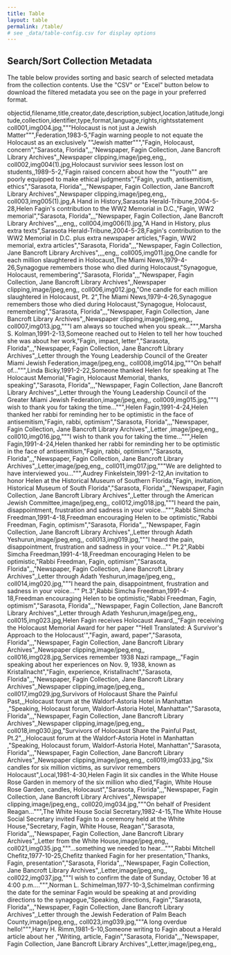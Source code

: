 ```yaml
---
title: Table
layout: table
permalink: /table/
# see _data/table-config.csv for display options
---
```


## Search/Sort Collection Metadata

The table below provides sorting and basic search of selected metadata from the collection contents. Use the "CSV" or "Excel" button below to download the filtered metadata you see on the page in your preferred format.

objectid,filename,title,creator,date,description,subject,location,latitude,longitude,collection,identifier,type,format,language,rights,rightsstatement
coll001,img004.jpg,"""Holocaust is not just a Jewish Matter""",Federation,1983-5,"Fagin warning people to not equate the Holocaust as an exclusively ""Jewish matter""","Fagin, Holocaust, concern","Sarasota, Florida",,,"Newspaper, Fagin Collection, Jane Bancroft Library Archives",,Newspaper clipping,image/jpeg,eng,,
coll002,img004(1).jpg,Holocaust survivior sees lesson lost on students,,1989-5-2,"Fagin raised concern about how the ""youth"" are poorly equipped to make ethical judgments","Fagin, youth, antisemitism, ethics","Sarasota, Florida",,,"Newspaper, Fagin Collection, Jane Bancroft Library Archives",,Newspaper clipping,image/jpeg,eng,,
coll003,img005(1).jpg,A Hand in History,Sarasota Herald-Tribune,2004-5-28,Helen Fagin's contribution to the WW2 Memorial in D.C.,"Fagin, WW2 memorial","Sarasota, Florida",,,"Newspaper, Fagin Collection, Jane Bancroft Library Archives",,,,eng,,
coll004,img006(1).jpg,"A Hand in History, plus extra texts",Sarasota Herald-Tribune,2004-5-28,Fagin's contribution to the WW2 Memorial in D.C. plus extra newspaper articles,"Fagin, WW2 memorial, extra articles","Sarasota, Florida",,,"Newspaper, Fagin Collection, Jane Bancroft Library Archives",,,,eng,,
coll005,img011.jpg,One candle for each million slaughtered in Holocaust,The Miami News,1979-4-26,Synagogue remembers those who died during Holocaust,"Synagogue, Holocaust, remembering","Sarasota, Florida",,,"Newspaper, Fagin Collection, Jane Bancroft Library Archives",,Newspaper clipping,image/jpeg,eng,,
coll006,img012.jpg,"One candle for each million slaughtered in Holocaust, Pt. 2",The Miami News,1979-4-26,Synagogue remembers those who died during Holocaust,"Synagogue, Holocaust, remembering","Sarasota, Florida",,,"Newspaper, Fagin Collection, Jane Bancroft Library Archives",,Newspaper clipping,image/jpeg,eng,,
coll007,img013.jpg,"""I am always so touched when you speak...""",Marsha S. Kolman,1991-2-13,Someone reached out to Helen to tell her how touched she was about her work,"Fagin, impact, letter","Sarasota, Florida",,,"Newspaper, Fagin Collection, Jane Bancroft Library Archives",,Letter through the Young Leadership Council of the Greater Miami Jewish Federation,image/jpeg,eng,,
coll008,img014.jpg,"""On behalf of...""",Linda Bicky,1991-2-22,Someone thanked Helen for speaking at The Holocaust Memorial,"Fagin, Holocaust Memorial, thanks, speaking","Sarasota, Florida",,,"Newspaper, Fagin Collection, Jane Bancroft Library Archives",,Letter through the Young Leadership Council of the Greater Miami Jewish Federation,image/jpeg,eng,,
coll009,img015.jpg,"""I wish to thank you for taking the time...""",Helen Fagin,1991-4-24,Helen thanked her rabbi for reminding her to be optimistic in the face of antisemitism,"Fagin, rabbi, optimism","Sarasota, Florida",,,"Newspaper, Fagin Collection, Jane Bancroft Library Archives",,Letter ,image/jpeg,eng,,
coll010,img016.jpg,"""I wish to thank you for taking the time...""",Helen Fagin,1991-4-24,Helen thanked her rabbi for reminding her to be optimistic in the face of antisemitism,"Fagin, rabbi, optimism","Sarasota, Florida",,,"Newspaper, Fagin Collection, Jane Bancroft Library Archives",,Letter,image/jpeg,eng,,
coll011,img017.jpg,"""We are delighted to have interviewed you...""",Audrey Finkelstein,1991-2-12,An invitation to honor Helen at the Historical Museum of Southern Florida,"Fagin, invitation, Historical Museum of South Florida","Sarasota, Florida",,,"Newspaper, Fagin Collection, Jane Bancroft Library Archives",,Letter through the American Jewish Committee,image/jpeg,eng,,
coll012,img018.jpg,"""I heard the pain, disappointment, frustration and sadness in your voice...""",Rabbi Simcha Freedman,1991-4-18,Freedman encouraging Helen to be optimistic,"Rabbi Freedman, Fagin, optimism","Sarasota, Florida",,,"Newspaper, Fagin Collection, Jane Bancroft Library Archives",,Letter through Adath Yeshurun,image/jpeg,eng,,
coll013,img019.jpg,"""I heard the pain, disappointment, frustration and sadness in your voice..."" Pt.2",Rabbi Simcha Freedman,1991-4-18,Freedman encouraging Helen to be optimistic,"Rabbi Freedman, Fagin, optimism","Sarasota, Florida",,,"Newspaper, Fagin Collection, Jane Bancroft Library Archives",,Letter through Adath Yeshurun,image/jpeg,eng,,
coll014,img020.jpg,"""I heard the pain, disappointment, frustration and sadness in your voice..."" Pt.3",Rabbi Simcha Freedman,1991-4-18,Freedman encouraging Helen to be optimistic,"Rabbi Freedman, Fagin, optimism","Sarasota, Florida",,,"Newspaper, Fagin Collection, Jane Bancroft Library Archives",,Letter through Adath Yeshurun,image/jpeg,eng,,
coll015,img023.jpg,Helen Fagin receives Holocaust Award,,,"Fagin receiving the Holocaust Memorial Award for her paper ""Hell Translated: A Survivor's Approach to the Holocaust'","Fagin, award, paper","Sarasota, Florida",,,"Newspaper, Fagin Collection, Jane Bancroft Library Archives",,Newspaper clipping,image/jpeg,eng,,
coll016,img028.jpg,Services remember 1938 Nazi rampage,,,"Fagin speaking about her experiences on Nov. 9, 1938, known as Kristallnacht","Fagin, experience, Kristallnacht","Sarasota, Florida",,,"Newspaper, Fagin Collection, Jane Bancroft Library Archives",,Newspaper clipping,image/jpeg,eng,,
coll017,img029.jpg,Survivors of Holocaust Share the Painful Past,,,Holocaust forum at the Waldorf-Astoria Hotel in Manhattan ,"Speaking, Holocaust forum, Waldorf-Astoria Hotel, Manhattan","Sarasota, Florida",,,"Newspaper, Fagin Collection, Jane Bancroft Library Archives",,Newspaper clipping,image/jpeg,eng,,
coll018,img030.jpg,"Survivors of Holocaust Share the Painful Past, Pt.2",,,Holocaust forum at the Waldorf-Astoria Hotel in Manhattan ,"Speaking, Holocaust forum, Waldorf-Astoria Hotel, Manhattan","Sarasota, Florida",,,"Newspaper, Fagin Collection, Jane Bancroft Library Archives",,Newspaper clipping,image/jpeg,eng,,
coll019,img033.jpg,"Six candles for six million victims, as survivor remembers Holocaust",Local,1981-4-30,Helen Fagin lit six candles in the White House Rose Garden in memory of the six million who died,"Fagin, White House Rose Garden, candles, Holocaust","Sarasota, Florida",,,"Newspaper, Fagin Collection, Jane Bancroft Library Archives",,Newspaper clipping,image/jpeg,eng,,
coll020,img034.jpg,"""On behalf of President Reagan...""",The White House Social Secretary,1982-4-15,The White House Social Secretary invited Fagin to a ceremony held at the White House,"Secretary, Fagin, White House, Reagan","Sarasota, Florida",,,"Newspaper, Fagin Collection, Jane Bancroft Library Archives",,Letter from the White House,image/jpeg,eng,,
coll021,img035.jpg,"""...something we needed to hear...""",Rabbi Mitchell Chefitz,1977-10-25,Chefitz thanked Fagin for her presentation,"Thanks, Fagin, presentation","Sarasota, Florida",,,"Newspaper, Fagin Collection, Jane Bancroft Library Archives",,Letter,image/jpeg,eng,,
coll022,img037.jpg,"""I wish to confirm the date of Sunday, October 16 at 4:00 p.m....""",Norman L. Schimelman,1977-10-3,Schimelman confirming the date for the seminar Fagin would be speaking at and providing directions to the synagogue,"Speaking, directions, Fagin","Sarasota, Florida",,,"Newspaper, Fagin Collection, Jane Bancroft Library Archives",,Letter through the Jewish Federation of Palm Beach County,image/jpeg,eng,,
coll023,img039.jpg,"""A long overdue hello!""",Harry H. Rimm,1981-5-10,Someone writing to Fagin about a Herald article about her ,"Writing, article, Fagin","Sarasota, Florida",,,"Newspaper, Fagin Collection, Jane Bancroft Library Archives",,Letter,image/jpeg,eng,,
